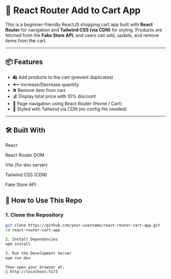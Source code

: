 # 🛒 React Router Add to Cart App

This is a beginner-friendly ReactJS shopping cart app built with **React Router** for navigation and **Tailwind CSS (via CDN)** for styling. Products are fetched from the **Fake Store API**, and users can add, update, and remove items from the cart.

---

## 📦 Features

- 🛍️ Add products to the cart (prevent duplicates)
- ➕➖ Increase/Decrease quantity
- ❌ Remove item from cart
- 💰 Display total price with 10% discount
- 🧭 Page navigation using React Router (Home / Cart)
- 🎨 Styled with Tailwind via CDN (no config file needed)


---
## 🛠️ Built With
React

React Router DOM

Vite (for dev server)

Tailwind CSS (CDN)

Fake Store API


## 🚀 How to Use This Repo

### 1. Clone the Repository

```bash
git clone https://github.com/your-username/react-router-cart-app.git
cd react-router-cart-app

2. Install Dependencies
npm install

3. Run the Development Server
npm run dev

Then open your browser at:
📍 http://localhost:5173


